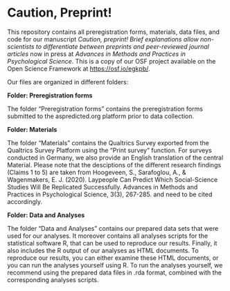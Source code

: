 # Caution, Preprint!

This repository contains all preregistration forms, materials, data files, and code for our manuscript <i>Caution, preprint! Brief explanations allow non-scientists to differentiate between preprints and peer-reviewed journal articles</i> now in press at <i>Advances in Methods and Practices in Psychological Science</i>. This is a copy of our OSF project available on the Open Science Framework at https://osf.io/egkpb/.




Our files are organized in different folders:

<b>Folder: Preregistration forms</b>

The folder “Preregistration forms” contains the preregistration forms submitted to the aspredicted.org platform prior to data collection.

<b>Folder: Materials</b>

The folder “Materials” contains the Qualtrics Survey exported from the Qualtrics Survey Platform using the “Print survey” function. For surveys conducted in Germany, we also provide an English translation of the central Material. Please note that the desciptions of the different research findings (Claims 1 to 5) are taken from Hoogeveen, S., Sarafoglou, A., & Wagenmakers, E. J. (2020). Laypeople Can Predict Which Social-Science Studies Will Be Replicated Successfully. Advances in Methods and Practices in Psychological Science, 3(3), 267-285. and need to be cited accordingly.

<b>Folder: Data and Analyses</b>

The folder “Data and Analyses” contains our prepared data sets that were used for our analyses. It moreover contains all analyses scripts for the statistical software R, that can be used to reproduce our results. Finally, it also includes the R output of our analyses as HTML documents. To reproduce our results, you can either examine these HTML documents, or you can run the analyses yourself using R. To run the analyses yourself, we recommend using the prepared data files in .rda format, combined with the corresponding analyses scripts.

